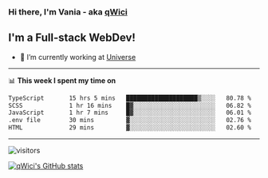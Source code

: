 ### Hi there, I'm Vania - aka [qWici][website]

## I'm a Full-stack WebDev!
- 🔭 I’m currently working at [Universe][universe]

---

📊 **This week I spent my time on**
<!--START_SECTION:waka-->

```txt
TypeScript       15 hrs 5 mins   ████████████████████▒░░░░   80.78 %
SCSS             1 hr 16 mins    █▓░░░░░░░░░░░░░░░░░░░░░░░   06.82 %
JavaScript       1 hr 7 mins     █▓░░░░░░░░░░░░░░░░░░░░░░░   06.01 %
.env file        30 mins         ▓░░░░░░░░░░░░░░░░░░░░░░░░   02.76 %
HTML             29 mins         ▓░░░░░░░░░░░░░░░░░░░░░░░░   02.60 %
```

<!--END_SECTION:waka-->

---

![visitors](https://visitor-badge.glitch.me/badge?page_id=qWici)


[![qWici's GitHub stats](https://github-readme-stats.vercel.app/api?username=qWici)](https://github.com/qWici/github-readme-stats)

[website]: https://devkucher.com
[twitter]: https://twitter.com/KucherDev
[linkedin]: https://www.linkedin.com/in/ivankucher
[universe]: https://universeapps.limited
